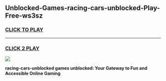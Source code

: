 
## Unblocked-Games-racing-cars-unblocked-Play-Free-ws3sz
<h3>
<a href="https://premium76.site?title=racing-cars-unblocked&ref=21A">CLICK TO PLAY</a></h3>
<hr>

<h3>
<a href="https://premium76.site?title=racing-cars-unblocked&ref=21A">CLICK 2 PLAY</a>
  
</h3>

<a href="https://premium76.site?title=racing-cars-unblocked&ref=21A"><img src="https://clearcache.store/games.png"></a>


**racing-cars-unblocked games unblocked: Your Gateway to Fun and Accessible Online Gaming**
